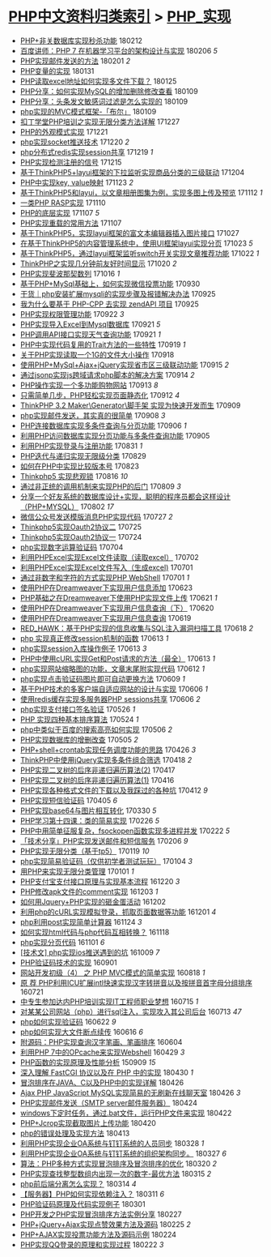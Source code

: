 [PHP中文资料归类索引](../README.md) > [PHP_实现](PHP_实现.md)
====
- [PHP+非关数据库实现秒杀功能](http://jkwz.applinzi.com/ittc/7069338975590679568.html#PHP%2B%E9%9D%9E%E5%85%B3%E6%95%B0%E6%8D%AE%E5%BA%93%E5%AE%9E%E7%8E%B0%E7%A7%92%E6%9D%80%E5%8A%9F%E8%83%BD) 180212  
- [百度讲师：PHP 7 在机器学习平台的架构设计与实现](http://jkwz.applinzi.com/ittc/7066979484370994187.html#%E7%99%BE%E5%BA%A6%E8%AE%B2%E5%B8%88%EF%BC%9APHP+7+%E5%9C%A8%E6%9C%BA%E5%99%A8%E5%AD%A6%E4%B9%A0%E5%B9%B3%E5%8F%B0%E7%9A%84%E6%9E%B6%E6%9E%84%E8%AE%BE%E8%AE%A1%E4%B8%8E%E5%AE%9E%E7%8E%B0) 180206 *5* 
- [PHP实现邮件发送的方法](http://jkwz.applinzi.com/ittc/7065096012056495115.html#PHP%E5%AE%9E%E7%8E%B0%E9%82%AE%E4%BB%B6%E5%8F%91%E9%80%81%E7%9A%84%E6%96%B9%E6%B3%95) 180201 *2* 
- [PHP变量的实现](http://jkwz.applinzi.com/ittc/7064687036168930314.html#PHP%E5%8F%98%E9%87%8F%E7%9A%84%E5%AE%9E%E7%8E%B0) 180131  
- [PHP读取excel地址如何实现多文件下载？](http://jkwz.applinzi.com/ittc/7062468428231607302.html#PHP%E8%AF%BB%E5%8F%96excel%E5%9C%B0%E5%9D%80%E5%A6%82%E4%BD%95%E5%AE%9E%E7%8E%B0%E5%A4%9A%E6%96%87%E4%BB%B6%E4%B8%8B%E8%BD%BD%EF%BC%9F) 180125  
- [PHP分享：如何实现MySQL的增加删除修改查看](http://jkwz.applinzi.com/ittc/7056545504991642635.html#PHP%E5%88%86%E4%BA%AB%EF%BC%9A%E5%A6%82%E4%BD%95%E5%AE%9E%E7%8E%B0MySQL%E7%9A%84%E5%A2%9E%E5%8A%A0%E5%88%A0%E9%99%A4%E4%BF%AE%E6%94%B9%E6%9F%A5%E7%9C%8B) 180109  
- [PHP分享：头条发文敏感词过滤是怎么实现的](http://jkwz.applinzi.com/ittc/7056537901888701446.html#PHP%E5%88%86%E4%BA%AB%EF%BC%9A%E5%A4%B4%E6%9D%A1%E5%8F%91%E6%96%87%E6%95%8F%E6%84%9F%E8%AF%8D%E8%BF%87%E6%BB%A4%E6%98%AF%E6%80%8E%E4%B9%88%E5%AE%9E%E7%8E%B0%E7%9A%84) 180109  
- [php实现的MVC模式框架-「布尔」](http://jkwz.applinzi.com/ittc/7056517276642051082.html#php%E5%AE%9E%E7%8E%B0%E7%9A%84MVC%E6%A8%A1%E5%BC%8F%E6%A1%86%E6%9E%B6-%E3%80%8C%E5%B8%83%E5%B0%94%E3%80%8D) 180109  
- [扣丁学堂PHP培训之实现无限分类方法详解](http://jkwz.applinzi.com/ittc/7051705820583035921.html#%E6%89%A3%E4%B8%81%E5%AD%A6%E5%A0%82PHP%E5%9F%B9%E8%AE%AD%E4%B9%8B%E5%AE%9E%E7%8E%B0%E6%97%A0%E9%99%90%E5%88%86%E7%B1%BB%E6%96%B9%E6%B3%95%E8%AF%A6%E8%A7%A3) 171227  
- [PHP的外观模式实现](http://jkwz.applinzi.com/ittc/7049543169086063633.html#PHP%E7%9A%84%E5%A4%96%E8%A7%82%E6%A8%A1%E5%BC%8F%E5%AE%9E%E7%8E%B0) 171221  
- [php实现socket推送技术](http://jkwz.applinzi.com/ittc/7049157634500854801.html#php%E5%AE%9E%E7%8E%B0socket%E6%8E%A8%E9%80%81%E6%8A%80%E6%9C%AF) 171220 *2* 
- [php分布式redis实现session共享](http://jkwz.applinzi.com/ittc/7048775511206003729.html#php%E5%88%86%E5%B8%83%E5%BC%8Fredis%E5%AE%9E%E7%8E%B0session%E5%85%B1%E4%BA%AB) 171219 *1* 
- [PHP实现检测注册的信号](http://jkwz.applinzi.com/ittc/7047208208593060880.html#PHP%E5%AE%9E%E7%8E%B0%E6%A3%80%E6%B5%8B%E6%B3%A8%E5%86%8C%E7%9A%84%E4%BF%A1%E5%8F%B7) 171215  
- [基于ThinkPHP5+layui框架的下拉监听实现商品分类的三级联动](http://jkwz.applinzi.com/ittc/7043312117401256976.html#%E5%9F%BA%E4%BA%8EThinkPHP5%2Blayui%E6%A1%86%E6%9E%B6%E7%9A%84%E4%B8%8B%E6%8B%89%E7%9B%91%E5%90%AC%E5%AE%9E%E7%8E%B0%E5%95%86%E5%93%81%E5%88%86%E7%B1%BB%E7%9A%84%E4%B8%89%E7%BA%A7%E8%81%94%E5%8A%A8) 171204  
- [PHP中实现key, value映射](http://jkwz.applinzi.com/ittc/7039287816884847632.html#PHP%E4%B8%AD%E5%AE%9E%E7%8E%B0key%2C+value%E6%98%A0%E5%B0%84) 171123 *2* 
- [基于ThinkPHP5和layui，以文章相册图集为例，实现多图上传及预览](http://jkwz.applinzi.com/ittc/7035177939451249681.html#%E5%9F%BA%E4%BA%8EThinkPHP5%E5%92%8Clayui%EF%BC%8C%E4%BB%A5%E6%96%87%E7%AB%A0%E7%9B%B8%E5%86%8C%E5%9B%BE%E9%9B%86%E4%B8%BA%E4%BE%8B%EF%BC%8C%E5%AE%9E%E7%8E%B0%E5%A4%9A%E5%9B%BE%E4%B8%8A%E4%BC%A0%E5%8F%8A%E9%A2%84%E8%A7%88) 171112 *1* 
- [一类PHP RASP实现](http://jkwz.applinzi.com/ittc/7034423429627905040.html#%E4%B8%80%E7%B1%BBPHP+RASP%E5%AE%9E%E7%8E%B0) 171110  
- [PHP的底层实现](http://jkwz.applinzi.com/ittc/7033299500238636048.html#PHP%E7%9A%84%E5%BA%95%E5%B1%82%E5%AE%9E%E7%8E%B0) 171107 *5* 
- [PHP实现重载的常用方法](http://jkwz.applinzi.com/ittc/7033223219572638736.html#PHP%E5%AE%9E%E7%8E%B0%E9%87%8D%E8%BD%BD%E7%9A%84%E5%B8%B8%E7%94%A8%E6%96%B9%E6%B3%95) 171107  
- [基于ThinkPHP5，实现layui框架的富文本编辑器插入图片接口](http://jkwz.applinzi.com/ittc/7029254324767687696.html#%E5%9F%BA%E4%BA%8EThinkPHP5%EF%BC%8C%E5%AE%9E%E7%8E%B0layui%E6%A1%86%E6%9E%B6%E7%9A%84%E5%AF%8C%E6%96%87%E6%9C%AC%E7%BC%96%E8%BE%91%E5%99%A8%E6%8F%92%E5%85%A5%E5%9B%BE%E7%89%87%E6%8E%A5%E5%8F%A3) 171027  
- [在基于ThinkPHP5的内容管理系统中，使用UI框架layui实现分页](http://jkwz.applinzi.com/ittc/7027769514912138256.html#%E5%9C%A8%E5%9F%BA%E4%BA%8EThinkPHP5%E7%9A%84%E5%86%85%E5%AE%B9%E7%AE%A1%E7%90%86%E7%B3%BB%E7%BB%9F%E4%B8%AD%EF%BC%8C%E4%BD%BF%E7%94%A8UI%E6%A1%86%E6%9E%B6layui%E5%AE%9E%E7%8E%B0%E5%88%86%E9%A1%B5) 171023 *5* 
- [基于ThinkPHP5，通过layui框架监听switch开关实现文章推荐功能](http://jkwz.applinzi.com/ittc/7027206679815521297.html#%E5%9F%BA%E4%BA%8EThinkPHP5%EF%BC%8C%E9%80%9A%E8%BF%87layui%E6%A1%86%E6%9E%B6%E7%9B%91%E5%90%ACswitch%E5%BC%80%E5%85%B3%E5%AE%9E%E7%8E%B0%E6%96%87%E7%AB%A0%E6%8E%A8%E8%8D%90%E5%8A%9F%E8%83%BD) 171022 *1* 
- [ThinkPHP之实现几分钟前友好时间显示](http://jkwz.applinzi.com/ittc/7026076500959429649.html#ThinkPHP%E4%B9%8B%E5%AE%9E%E7%8E%B0%E5%87%A0%E5%88%86%E9%92%9F%E5%89%8D%E5%8F%8B%E5%A5%BD%E6%97%B6%E9%97%B4%E6%98%BE%E7%A4%BA) 171020 *2* 
- [PHP实现斐波那契数列](http://jkwz.applinzi.com/ittc/7024969006459651088.html#PHP%E5%AE%9E%E7%8E%B0%E6%96%90%E6%B3%A2%E9%82%A3%E5%A5%91%E6%95%B0%E5%88%97) 171016 *1* 
- [基于PHP+MySql基础上，如何实现微信投票功能](http://jkwz.applinzi.com/ittc/7019039153503863825.html#%E5%9F%BA%E4%BA%8EPHP%2BMySql%E5%9F%BA%E7%A1%80%E4%B8%8A%EF%BC%8C%E5%A6%82%E4%BD%95%E5%AE%9E%E7%8E%B0%E5%BE%AE%E4%BF%A1%E6%8A%95%E7%A5%A8%E5%8A%9F%E8%83%BD) 170930  
- [干货｜php安装扩展mysqli的实现步骤及报错解决办法](http://jkwz.applinzi.com/ittc/7017207434190521361.html#%E5%B9%B2%E8%B4%A7%EF%BD%9Cphp%E5%AE%89%E8%A3%85%E6%89%A9%E5%B1%95mysqli%E7%9A%84%E5%AE%9E%E7%8E%B0%E6%AD%A5%E9%AA%A4%E5%8F%8A%E6%8A%A5%E9%94%99%E8%A7%A3%E5%86%B3%E5%8A%9E%E6%B3%95) 170925  
- [我为什么要基于 PHP-CPP 去实现 zendAPI 项目](http://jkwz.applinzi.com/ittc/7017138055058818064.html#%E6%88%91%E4%B8%BA%E4%BB%80%E4%B9%88%E8%A6%81%E5%9F%BA%E4%BA%8E+PHP-CPP+%E5%8E%BB%E5%AE%9E%E7%8E%B0+zendAPI+%E9%A1%B9%E7%9B%AE) 170925  
- [PHP实现权限管理功能](http://jkwz.applinzi.com/ittc/7016057640420115473.html#PHP%E5%AE%9E%E7%8E%B0%E6%9D%83%E9%99%90%E7%AE%A1%E7%90%86%E5%8A%9F%E8%83%BD) 170922 *3* 
- [PHP实现导入Excel到Mysql数据库](http://jkwz.applinzi.com/ittc/7015884337806050321.html#PHP%E5%AE%9E%E7%8E%B0%E5%AF%BC%E5%85%A5Excel%E5%88%B0Mysql%E6%95%B0%E6%8D%AE%E5%BA%93) 170921 *5* 
- [PHP调用API接口实现天气查询功能](http://jkwz.applinzi.com/ittc/7015683582763467792.html#PHP%E8%B0%83%E7%94%A8API%E6%8E%A5%E5%8F%A3%E5%AE%9E%E7%8E%B0%E5%A4%A9%E6%B0%94%E6%9F%A5%E8%AF%A2%E5%8A%9F%E8%83%BD) 170921 *1* 
- [PHP中实现代码复用的Trait方法的一些特性](http://jkwz.applinzi.com/ittc/7015037222515115024.html#PHP%E4%B8%AD%E5%AE%9E%E7%8E%B0%E4%BB%A3%E7%A0%81%E5%A4%8D%E7%94%A8%E7%9A%84Trait%E6%96%B9%E6%B3%95%E7%9A%84%E4%B8%80%E4%BA%9B%E7%89%B9%E6%80%A7) 170919 *1* 
- [关于PHP实现读取一个1G的文件大小操作](http://jkwz.applinzi.com/ittc/7014584035534439441.html#%E5%85%B3%E4%BA%8EPHP%E5%AE%9E%E7%8E%B0%E8%AF%BB%E5%8F%96%E4%B8%80%E4%B8%AA1G%E7%9A%84%E6%96%87%E4%BB%B6%E5%A4%A7%E5%B0%8F%E6%93%8D%E4%BD%9C) 170918  
- [使用PHP+MySql+Ajax+jQuery实现省市区三级联动功能](http://jkwz.applinzi.com/ittc/7013460932620190736.html#%E4%BD%BF%E7%94%A8PHP%2BMySql%2BAjax%2BjQuery%E5%AE%9E%E7%8E%B0%E7%9C%81%E5%B8%82%E5%8C%BA%E4%B8%89%E7%BA%A7%E8%81%94%E5%8A%A8%E5%8A%9F%E8%83%BD) 170915 *2* 
- [通过jsonp实现js跨域请求php脚本的解决方案](http://jkwz.applinzi.com/ittc/7013093882001359889.html#%E9%80%9A%E8%BF%87jsonp%E5%AE%9E%E7%8E%B0js%E8%B7%A8%E5%9F%9F%E8%AF%B7%E6%B1%82php%E8%84%9A%E6%9C%AC%E7%9A%84%E8%A7%A3%E5%86%B3%E6%96%B9%E6%A1%88) 170914 *2* 
- [PHP操作实现一个多功能购物网站](http://jkwz.applinzi.com/ittc/7012794065991762961.html#PHP%E6%93%8D%E4%BD%9C%E5%AE%9E%E7%8E%B0%E4%B8%80%E4%B8%AA%E5%A4%9A%E5%8A%9F%E8%83%BD%E8%B4%AD%E7%89%A9%E7%BD%91%E7%AB%99) 170913 *8* 
- [只需简单几步，PHP轻松实现页面静态化](http://jkwz.applinzi.com/ittc/7011986428752561169.html#%E5%8F%AA%E9%9C%80%E7%AE%80%E5%8D%95%E5%87%A0%E6%AD%A5%EF%BC%8CPHP%E8%BD%BB%E6%9D%BE%E5%AE%9E%E7%8E%B0%E9%A1%B5%E9%9D%A2%E9%9D%99%E6%80%81%E5%8C%96) 170912 *4* 
- [ThinkPHP 3.2 Maker\Generator\脚手架 实现为快速开发而生](http://jkwz.applinzi.com/ittc/7010948268266357776.html#ThinkPHP+3.2+Maker%5CGenerator%5C%E8%84%9A%E6%89%8B%E6%9E%B6+%E5%AE%9E%E7%8E%B0%E4%B8%BA%E5%BF%AB%E9%80%9F%E5%BC%80%E5%8F%91%E8%80%8C%E7%94%9F) 170909  
- [php实现邮件发送，其实真的很简单](http://jkwz.applinzi.com/ittc/7011014133250786320.html#php%E5%AE%9E%E7%8E%B0%E9%82%AE%E4%BB%B6%E5%8F%91%E9%80%81%EF%BC%8C%E5%85%B6%E5%AE%9E%E7%9C%9F%E7%9A%84%E5%BE%88%E7%AE%80%E5%8D%95) 170908 *3* 
- [PHP连接数据库实现多条件查询与分页功能](http://jkwz.applinzi.com/ittc/7010115902765532177.html#PHP%E8%BF%9E%E6%8E%A5%E6%95%B0%E6%8D%AE%E5%BA%93%E5%AE%9E%E7%8E%B0%E5%A4%9A%E6%9D%A1%E4%BB%B6%E6%9F%A5%E8%AF%A2%E4%B8%8E%E5%88%86%E9%A1%B5%E5%8A%9F%E8%83%BD) 170906 *1* 
- [利用PHP访问数据库实现分页功能与多条件查询功能](http://jkwz.applinzi.com/ittc/7009741986977022993.html#%E5%88%A9%E7%94%A8PHP%E8%AE%BF%E9%97%AE%E6%95%B0%E6%8D%AE%E5%BA%93%E5%AE%9E%E7%8E%B0%E5%88%86%E9%A1%B5%E5%8A%9F%E8%83%BD%E4%B8%8E%E5%A4%9A%E6%9D%A1%E4%BB%B6%E6%9F%A5%E8%AF%A2%E5%8A%9F%E8%83%BD) 170905  
- [利用PHP实现登录与注册功能](http://jkwz.applinzi.com/ittc/7007885921322796048.html#%E5%88%A9%E7%94%A8PHP%E5%AE%9E%E7%8E%B0%E7%99%BB%E5%BD%95%E4%B8%8E%E6%B3%A8%E5%86%8C%E5%8A%9F%E8%83%BD) 170831 *1* 
- [PHP迭代与递归实现无限级分类](http://jkwz.applinzi.com/ittc/7007179687498089488.html#PHP%E8%BF%AD%E4%BB%A3%E4%B8%8E%E9%80%92%E5%BD%92%E5%AE%9E%E7%8E%B0%E6%97%A0%E9%99%90%E7%BA%A7%E5%88%86%E7%B1%BB) 170829  
- [如何在PHP中实现比较版本号](http://jkwz.applinzi.com/ittc/7004960108461949969.html#%E5%A6%82%E4%BD%95%E5%9C%A8PHP%E4%B8%AD%E5%AE%9E%E7%8E%B0%E6%AF%94%E8%BE%83%E7%89%88%E6%9C%AC%E5%8F%B7) 170823  
- [Thinkphp5 实现悲观锁](http://jkwz.applinzi.com/ittc/7002355103976391697.html#Thinkphp5+%E5%AE%9E%E7%8E%B0%E6%82%B2%E8%A7%82%E9%94%81) 170816 *10* 
- [通过非正统的调用机制来实现PHP的后门](http://jkwz.applinzi.com/ittc/6999891104680641552.html#%E9%80%9A%E8%BF%87%E9%9D%9E%E6%AD%A3%E7%BB%9F%E7%9A%84%E8%B0%83%E7%94%A8%E6%9C%BA%E5%88%B6%E6%9D%A5%E5%AE%9E%E7%8E%B0PHP%E7%9A%84%E5%90%8E%E9%97%A8) 170809 *3* 
- [分享一个好友系统的数据库设计+实现，聪明的程序员都会这样设计（PHP+MYSQL）](http://jkwz.applinzi.com/ittc/6997344231159759889.html#%E5%88%86%E4%BA%AB%E4%B8%80%E4%B8%AA%E5%A5%BD%E5%8F%8B%E7%B3%BB%E7%BB%9F%E7%9A%84%E6%95%B0%E6%8D%AE%E5%BA%93%E8%AE%BE%E8%AE%A1%2B%E5%AE%9E%E7%8E%B0%EF%BC%8C%E8%81%AA%E6%98%8E%E7%9A%84%E7%A8%8B%E5%BA%8F%E5%91%98%E9%83%BD%E4%BC%9A%E8%BF%99%E6%A0%B7%E8%AE%BE%E8%AE%A1%EF%BC%88PHP%2BMYSQL%EF%BC%89) 170802 *17* 
- [微信公众号发送模版消息PHP实现代码](http://jkwz.applinzi.com/ittc/6994899696945202193.html#%E5%BE%AE%E4%BF%A1%E5%85%AC%E4%BC%97%E5%8F%B7%E5%8F%91%E9%80%81%E6%A8%A1%E7%89%88%E6%B6%88%E6%81%AFPHP%E5%AE%9E%E7%8E%B0%E4%BB%A3%E7%A0%81) 170727 *2* 
- [Thinkphp5实现Oauth2协议二](http://jkwz.applinzi.com/ittc/6994151226651182096.html#Thinkphp5%E5%AE%9E%E7%8E%B0Oauth2%E5%8D%8F%E8%AE%AE%E4%BA%8C) 170725  
- [Thinkphp5实现Oauth2协议一](http://jkwz.applinzi.com/ittc/6993780337489216529.html#Thinkphp5%E5%AE%9E%E7%8E%B0Oauth2%E5%8D%8F%E8%AE%AE%E4%B8%80) 170724  
- [php实现数字运算验证码](http://jkwz.applinzi.com/ittc/6986383520539608068.html#php%E5%AE%9E%E7%8E%B0%E6%95%B0%E5%AD%97%E8%BF%90%E7%AE%97%E9%AA%8C%E8%AF%81%E7%A0%81) 170704  
- [利用PHPExcel实现Excel文件读取（读取excel）](http://jkwz.applinzi.com/ittc/6985479309937345541.html#%E5%88%A9%E7%94%A8PHPExcel%E5%AE%9E%E7%8E%B0Excel%E6%96%87%E4%BB%B6%E8%AF%BB%E5%8F%96%EF%BC%88%E8%AF%BB%E5%8F%96excel%EF%BC%89) 170702  
- [利用PHPExcel实现Excel文件写入（生成excel)](http://jkwz.applinzi.com/ittc/6985475576436360197.html#%E5%88%A9%E7%94%A8PHPExcel%E5%AE%9E%E7%8E%B0Excel%E6%96%87%E4%BB%B6%E5%86%99%E5%85%A5%EF%BC%88%E7%94%9F%E6%88%90excel%29) 170701  
- [通过非数字和字符的方式实现PHP WebShell](http://jkwz.applinzi.com/ittc/6985273875523699717.html#%E9%80%9A%E8%BF%87%E9%9D%9E%E6%95%B0%E5%AD%97%E5%92%8C%E5%AD%97%E7%AC%A6%E7%9A%84%E6%96%B9%E5%BC%8F%E5%AE%9E%E7%8E%B0PHP+WebShell) 170701 *1* 
- [使用PHP在Dreamweaver下实现用户信息添加](http://jkwz.applinzi.com/ittc/6982163663426159620.html#%E4%BD%BF%E7%94%A8PHP%E5%9C%A8Dreamweaver%E4%B8%8B%E5%AE%9E%E7%8E%B0%E7%94%A8%E6%88%B7%E4%BF%A1%E6%81%AF%E6%B7%BB%E5%8A%A0) 170623  
- [PHP基础之在Dreamweaver下使用PHP实现文件上传](http://jkwz.applinzi.com/ittc/6981430141346382853.html#PHP%E5%9F%BA%E7%A1%80%E4%B9%8B%E5%9C%A8Dreamweaver%E4%B8%8B%E4%BD%BF%E7%94%A8PHP%E5%AE%9E%E7%8E%B0%E6%96%87%E4%BB%B6%E4%B8%8A%E4%BC%A0) 170621 *1* 
- [使用PHP在Dreamweaver下实现用户信息查询（下）](http://jkwz.applinzi.com/ittc/6981033910149317637.html#%E4%BD%BF%E7%94%A8PHP%E5%9C%A8Dreamweaver%E4%B8%8B%E5%AE%9E%E7%8E%B0%E7%94%A8%E6%88%B7%E4%BF%A1%E6%81%AF%E6%9F%A5%E8%AF%A2%EF%BC%88%E4%B8%8B%EF%BC%89) 170620  
- [使用PHP在Dreamweaver下实现用户信息查询](http://jkwz.applinzi.com/ittc/6980668747520934916.html#%E4%BD%BF%E7%94%A8PHP%E5%9C%A8Dreamweaver%E4%B8%8B%E5%AE%9E%E7%8E%B0%E7%94%A8%E6%88%B7%E4%BF%A1%E6%81%AF%E6%9F%A5%E8%AF%A2) 170619  
- [RED_HAWK：基于PHP实现的信息收集与SQL注入漏洞扫描工具](http://jkwz.applinzi.com/ittc/6980536672985809924.html#RED_HAWK%EF%BC%9A%E5%9F%BA%E4%BA%8EPHP%E5%AE%9E%E7%8E%B0%E7%9A%84%E4%BF%A1%E6%81%AF%E6%94%B6%E9%9B%86%E4%B8%8ESQL%E6%B3%A8%E5%85%A5%E6%BC%8F%E6%B4%9E%E6%89%AB%E6%8F%8F%E5%B7%A5%E5%85%B7) 170618 *2* 
- [php 实现真正修改session机制的函数](http://jkwz.applinzi.com/ittc/6978790853664310277.html#php+%E5%AE%9E%E7%8E%B0%E7%9C%9F%E6%AD%A3%E4%BF%AE%E6%94%B9session%E6%9C%BA%E5%88%B6%E7%9A%84%E5%87%BD%E6%95%B0) 170613 *1* 
- [php实现session入库操作例子](http://jkwz.applinzi.com/ittc/6978790038958507013.html#php%E5%AE%9E%E7%8E%B0session%E5%85%A5%E5%BA%93%E6%93%8D%E4%BD%9C%E4%BE%8B%E5%AD%90) 170613 *3* 
- [PHP中使用cURL实现Get和Post请求的方法（最全）](http://jkwz.applinzi.com/ittc/6977172894395139077.html#PHP%E4%B8%AD%E4%BD%BF%E7%94%A8cURL%E5%AE%9E%E7%8E%B0Get%E5%92%8CPost%E8%AF%B7%E6%B1%82%E7%9A%84%E6%96%B9%E6%B3%95%EF%BC%88%E6%9C%80%E5%85%A8%EF%BC%89) 170613 *1* 
- [php实现网站缩略图的功能，文章末尾附实现代码](http://jkwz.applinzi.com/ittc/6978405985025541125.html#php%E5%AE%9E%E7%8E%B0%E7%BD%91%E7%AB%99%E7%BC%A9%E7%95%A5%E5%9B%BE%E7%9A%84%E5%8A%9F%E8%83%BD%EF%BC%8C%E6%96%87%E7%AB%A0%E6%9C%AB%E5%B0%BE%E9%99%84%E5%AE%9E%E7%8E%B0%E4%BB%A3%E7%A0%81) 170612 *1* 
- [php实现点击验证码图片即可自动更换方法](http://jkwz.applinzi.com/ittc/6976942371437544452.html#php%E5%AE%9E%E7%8E%B0%E7%82%B9%E5%87%BB%E9%AA%8C%E8%AF%81%E7%A0%81%E5%9B%BE%E7%89%87%E5%8D%B3%E5%8F%AF%E8%87%AA%E5%8A%A8%E6%9B%B4%E6%8D%A2%E6%96%B9%E6%B3%95) 170609 *1* 
- [基于PHP技术的多客户端自适应网站的设计与实现](http://jkwz.applinzi.com/ittc/6976185537915257860.html#%E5%9F%BA%E4%BA%8EPHP%E6%8A%80%E6%9C%AF%E7%9A%84%E5%A4%9A%E5%AE%A2%E6%88%B7%E7%AB%AF%E8%87%AA%E9%80%82%E5%BA%94%E7%BD%91%E7%AB%99%E7%9A%84%E8%AE%BE%E8%AE%A1%E4%B8%8E%E5%AE%9E%E7%8E%B0) 170606 *1* 
- [使用redis缓存实现多服务器PHP sessions共享](http://jkwz.applinzi.com/ittc/6976063497124185092.html#%E4%BD%BF%E7%94%A8redis%E7%BC%93%E5%AD%98%E5%AE%9E%E7%8E%B0%E5%A4%9A%E6%9C%8D%E5%8A%A1%E5%99%A8PHP+sessions%E5%85%B1%E4%BA%AB) 170606 *2* 
- [php实现支付接口签名验证](http://jkwz.applinzi.com/ittc/6971970832413754373.html#php%E5%AE%9E%E7%8E%B0%E6%94%AF%E4%BB%98%E6%8E%A5%E5%8F%A3%E7%AD%BE%E5%90%8D%E9%AA%8C%E8%AF%81) 170526 *1* 
- [PHP 实现四种基本排序算法](http://jkwz.applinzi.com/ittc/6971267127280403461.html#PHP+%E5%AE%9E%E7%8E%B0%E5%9B%9B%E7%A7%8D%E5%9F%BA%E6%9C%AC%E6%8E%92%E5%BA%8F%E7%AE%97%E6%B3%95) 170524 *1* 
- [php中类似于百度的搜索高亮如何实现](http://jkwz.applinzi.com/ittc/6964325860181017605.html#php%E4%B8%AD%E7%B1%BB%E4%BC%BC%E4%BA%8E%E7%99%BE%E5%BA%A6%E7%9A%84%E6%90%9C%E7%B4%A2%E9%AB%98%E4%BA%AE%E5%A6%82%E4%BD%95%E5%AE%9E%E7%8E%B0) 170506 *2* 
- [PHP实现数据库的增删改查](http://jkwz.applinzi.com/ittc/6964104234764076036.html#PHP%E5%AE%9E%E7%8E%B0%E6%95%B0%E6%8D%AE%E5%BA%93%E7%9A%84%E5%A2%9E%E5%88%A0%E6%94%B9%E6%9F%A5) 170505 *2* 
- [PHP+shell+crontab实现任务调度功能的思路](http://jkwz.applinzi.com/ittc/6960990933519696900.html#PHP%2Bshell%2Bcrontab%E5%AE%9E%E7%8E%B0%E4%BB%BB%E5%8A%A1%E8%B0%83%E5%BA%A6%E5%8A%9F%E8%83%BD%E7%9A%84%E6%80%9D%E8%B7%AF) 170426 *3* 
- [ThinkPHP中使用jQuery实现多条件组合筛选](http://jkwz.applinzi.com/ittc/6955996788132676612.html#ThinkPHP%E4%B8%AD%E4%BD%BF%E7%94%A8jQuery%E5%AE%9E%E7%8E%B0%E5%A4%9A%E6%9D%A1%E4%BB%B6%E7%BB%84%E5%90%88%E7%AD%9B%E9%80%89) 170418 *2* 
- [PHP实现二叉树的后序非递归遍历算法(2)](http://jkwz.applinzi.com/ittc/6957463884716835844.html#PHP%E5%AE%9E%E7%8E%B0%E4%BA%8C%E5%8F%89%E6%A0%91%E7%9A%84%E5%90%8E%E5%BA%8F%E9%9D%9E%E9%80%92%E5%BD%92%E9%81%8D%E5%8E%86%E7%AE%97%E6%B3%95%282%29) 170417  
- [PHP实现二叉树的后序非递归遍历算法(1)](http://jkwz.applinzi.com/ittc/6957237296171582468.html#PHP%E5%AE%9E%E7%8E%B0%E4%BA%8C%E5%8F%89%E6%A0%91%E7%9A%84%E5%90%8E%E5%BA%8F%E9%9D%9E%E9%80%92%E5%BD%92%E9%81%8D%E5%8E%86%E7%AE%97%E6%B3%95%281%29) 170416  
- [PHP实现各种格式文件的下载以及我踩过的各种坑](http://jkwz.applinzi.com/ittc/6955643696287581188.html#PHP%E5%AE%9E%E7%8E%B0%E5%90%84%E7%A7%8D%E6%A0%BC%E5%BC%8F%E6%96%87%E4%BB%B6%E7%9A%84%E4%B8%8B%E8%BD%BD%E4%BB%A5%E5%8F%8A%E6%88%91%E8%B8%A9%E8%BF%87%E7%9A%84%E5%90%84%E7%A7%8D%E5%9D%91) 170412 *9* 
- [PHP实现短信验证码](http://jkwz.applinzi.com/ittc/6953091590515065860.html#PHP%E5%AE%9E%E7%8E%B0%E7%9F%AD%E4%BF%A1%E9%AA%8C%E8%AF%81%E7%A0%81) 170405 *6* 
- [PHP实现base64与图片相互转化](http://jkwz.applinzi.com/ittc/6950838225068360708.html#PHP%E5%AE%9E%E7%8E%B0base64%E4%B8%8E%E5%9B%BE%E7%89%87%E7%9B%B8%E4%BA%92%E8%BD%AC%E5%8C%96) 170330 *5* 
- [PHP学习第十四课：类的简易实现](http://jkwz.applinzi.com/ittc/6939030259138823173.html#PHP%E5%AD%A6%E4%B9%A0%E7%AC%AC%E5%8D%81%E5%9B%9B%E8%AF%BE%EF%BC%9A%E7%B1%BB%E7%9A%84%E7%AE%80%E6%98%93%E5%AE%9E%E7%8E%B0) 170226 *5* 
- [PHP中用简单征服复杂，fsockopen函数实现多进程并发](http://jkwz.applinzi.com/ittc/6937152799715623940.html#PHP%E4%B8%AD%E7%94%A8%E7%AE%80%E5%8D%95%E5%BE%81%E6%9C%8D%E5%A4%8D%E6%9D%82%EF%BC%8Cfsockopen%E5%87%BD%E6%95%B0%E5%AE%9E%E7%8E%B0%E5%A4%9A%E8%BF%9B%E7%A8%8B%E5%B9%B6%E5%8F%91) 170222 *5* 
- [「技术分享」PHP实现发送邮件和短信服务](http://jkwz.applinzi.com/ittc/6931569667981444100.html#%E3%80%8C%E6%8A%80%E6%9C%AF%E5%88%86%E4%BA%AB%E3%80%8DPHP%E5%AE%9E%E7%8E%B0%E5%8F%91%E9%80%81%E9%82%AE%E4%BB%B6%E5%92%8C%E7%9F%AD%E4%BF%A1%E6%9C%8D%E5%8A%A1) 170206 *9* 
- [PHP实现无限分类（基于tp5）](http://jkwz.applinzi.com/ittc/6924812544291374085.html#PHP%E5%AE%9E%E7%8E%B0%E6%97%A0%E9%99%90%E5%88%86%E7%B1%BB%EF%BC%88%E5%9F%BA%E4%BA%8Etp5%EF%BC%89) 170119 *10* 
- [php实现简易验证码（仅供初学者测试玩玩）](http://jkwz.applinzi.com/ittc/6919302149510267908.html#php%E5%AE%9E%E7%8E%B0%E7%AE%80%E6%98%93%E9%AA%8C%E8%AF%81%E7%A0%81%EF%BC%88%E4%BB%85%E4%BE%9B%E5%88%9D%E5%AD%A6%E8%80%85%E6%B5%8B%E8%AF%95%E7%8E%A9%E7%8E%A9%EF%BC%89) 170104 *3* 
- [用PHP来实现无限分类管理](http://jkwz.applinzi.com/ittc/6918127280386999300.html#%E7%94%A8PHP%E6%9D%A5%E5%AE%9E%E7%8E%B0%E6%97%A0%E9%99%90%E5%88%86%E7%B1%BB%E7%AE%A1%E7%90%86) 170101 *1* 
- [PHP支付宝支付接口原理与实现基本流程](http://jkwz.applinzi.com/ittc/6913755835473069061.html#PHP%E6%94%AF%E4%BB%98%E5%AE%9D%E6%94%AF%E4%BB%98%E6%8E%A5%E5%8F%A3%E5%8E%9F%E7%90%86%E4%B8%8E%E5%AE%9E%E7%8E%B0%E5%9F%BA%E6%9C%AC%E6%B5%81%E7%A8%8B) 161220 *3* 
- [PHP修改apk文件的comment实现](http://jkwz.applinzi.com/ittc/6907460581245584388.html#PHP%E4%BF%AE%E6%94%B9apk%E6%96%87%E4%BB%B6%E7%9A%84comment%E5%AE%9E%E7%8E%B0) 161203 *1* 
- [如何用Jquery+PHP实现的砸金蛋活动](http://jkwz.applinzi.com/ittc/6906969402527712260.html#%E5%A6%82%E4%BD%95%E7%94%A8Jquery%2BPHP%E5%AE%9E%E7%8E%B0%E7%9A%84%E7%A0%B8%E9%87%91%E8%9B%8B%E6%B4%BB%E5%8A%A8) 161202  
- [利用php的cURL实现模拟登录，抓取页面数据等功能](http://jkwz.applinzi.com/ittc/6906706564898882564.html#%E5%88%A9%E7%94%A8php%E7%9A%84cURL%E5%AE%9E%E7%8E%B0%E6%A8%A1%E6%8B%9F%E7%99%BB%E5%BD%95%EF%BC%8C%E6%8A%93%E5%8F%96%E9%A1%B5%E9%9D%A2%E6%95%B0%E6%8D%AE%E7%AD%89%E5%8A%9F%E8%83%BD) 161201 *4* 
- [php利用post实现简单计算器](http://jkwz.applinzi.com/ittc/6904083237650826244.html#php%E5%88%A9%E7%94%A8post%E5%AE%9E%E7%8E%B0%E7%AE%80%E5%8D%95%E8%AE%A1%E7%AE%97%E5%99%A8) 161124 *3* 
- [如何实现html代码与php代码互相转换？](http://jkwz.applinzi.com/ittc/6901796602699580420.html#%E5%A6%82%E4%BD%95%E5%AE%9E%E7%8E%B0html%E4%BB%A3%E7%A0%81%E4%B8%8Ephp%E4%BB%A3%E7%A0%81%E4%BA%92%E7%9B%B8%E8%BD%AC%E6%8D%A2%EF%BC%9F) 161118  
- [php实现分页代码](http://jkwz.applinzi.com/ittc/6895633906853741573.html#php%E5%AE%9E%E7%8E%B0%E5%88%86%E9%A1%B5%E4%BB%A3%E7%A0%81) 161101 *6* 
- [[技术文] php实现ios推送遇到的坑](http://jkwz.applinzi.com/ittc/6887008408296752132.html#%5B%E6%8A%80%E6%9C%AF%E6%96%87%5D+php%E5%AE%9E%E7%8E%B0ios%E6%8E%A8%E9%80%81%E9%81%87%E5%88%B0%E7%9A%84%E5%9D%91) 161009 *7* 
- [PHP验证码技术的实现](http://jkwz.applinzi.com/ittc/6872650359633347588.html#PHP%E9%AA%8C%E8%AF%81%E7%A0%81%E6%8A%80%E6%9C%AF%E7%9A%84%E5%AE%9E%E7%8E%B0) 160901  
- [网站开发初级（4） 之 PHP MVC模式的简单实现](http://jkwz.applinzi.com/ittc/6867620347263845381.html#%E7%BD%91%E7%AB%99%E5%BC%80%E5%8F%91%E5%88%9D%E7%BA%A7%EF%BC%884%EF%BC%89+%E4%B9%8B+PHP+MVC%E6%A8%A1%E5%BC%8F%E7%9A%84%E7%AE%80%E5%8D%95%E5%AE%9E%E7%8E%B0) 160818 *1* 
- [原 荐 PHP利用ICU扩展intl快速实现汉字转拼音以及按拼音首字母分组排序](http://jkwz.applinzi.com/ittc/6857373828589814788.html#%E5%8E%9F+%E8%8D%90+PHP%E5%88%A9%E7%94%A8ICU%E6%89%A9%E5%B1%95intl%E5%BF%AB%E9%80%9F%E5%AE%9E%E7%8E%B0%E6%B1%89%E5%AD%97%E8%BD%AC%E6%8B%BC%E9%9F%B3%E4%BB%A5%E5%8F%8A%E6%8C%89%E6%8B%BC%E9%9F%B3%E9%A6%96%E5%AD%97%E6%AF%8D%E5%88%86%E7%BB%84%E6%8E%92%E5%BA%8F) 160721  
- [中专生参加达内PHP培训实现IT工程师职业梦想](http://jkwz.applinzi.com/ittc/6854766799555658756.html#%E4%B8%AD%E4%B8%93%E7%94%9F%E5%8F%82%E5%8A%A0%E8%BE%BE%E5%86%85PHP%E5%9F%B9%E8%AE%AD%E5%AE%9E%E7%8E%B0IT%E5%B7%A5%E7%A8%8B%E5%B8%88%E8%81%8C%E4%B8%9A%E6%A2%A6%E6%83%B3) 160715 *1* 
- [对某某公司网站（php）进行sql注入，实现攻入其公司后台](http://jkwz.applinzi.com/ittc/6854421610928538628.html#%E5%AF%B9%E6%9F%90%E6%9F%90%E5%85%AC%E5%8F%B8%E7%BD%91%E7%AB%99%EF%BC%88php%EF%BC%89%E8%BF%9B%E8%A1%8Csql%E6%B3%A8%E5%85%A5%EF%BC%8C%E5%AE%9E%E7%8E%B0%E6%94%BB%E5%85%A5%E5%85%B6%E5%85%AC%E5%8F%B8%E5%90%8E%E5%8F%B0) 160713 *47* 
- [php如何实现验证码](http://jkwz.applinzi.com/ittc/6846689850706887685.html#php%E5%A6%82%E4%BD%95%E5%AE%9E%E7%8E%B0%E9%AA%8C%E8%AF%81%E7%A0%81) 160622 *9* 
- [php如何实现大文件断点续传](http://jkwz.applinzi.com/ittc/6844265554965431301.html#php%E5%A6%82%E4%BD%95%E5%AE%9E%E7%8E%B0%E5%A4%A7%E6%96%87%E4%BB%B6%E6%96%AD%E7%82%B9%E7%BB%AD%E4%BC%A0) 160616 *6* 
- [附源码：PHP实现查询汉字笔画、笔画排序](http://jkwz.applinzi.com/ittc/6839823174489080837.html#%E9%99%84%E6%BA%90%E7%A0%81%EF%BC%9APHP%E5%AE%9E%E7%8E%B0%E6%9F%A5%E8%AF%A2%E6%B1%89%E5%AD%97%E7%AC%94%E7%94%BB%E3%80%81%E7%AC%94%E7%94%BB%E6%8E%92%E5%BA%8F) 160604  
- [利用PHP 7中的OPcache来实现Webshell](http://jkwz.applinzi.com/ittc/6826453373704209412.html#%E5%88%A9%E7%94%A8PHP+7%E4%B8%AD%E7%9A%84OPcache%E6%9D%A5%E5%AE%9E%E7%8E%B0Webshell) 160429 *3* 
- [PHP函数的实现原理及性能分析](http://jkwz.applinzi.com/ittc/6740086177997046788.html#PHP%E5%87%BD%E6%95%B0%E7%9A%84%E5%AE%9E%E7%8E%B0%E5%8E%9F%E7%90%86%E5%8F%8A%E6%80%A7%E8%83%BD%E5%88%86%E6%9E%90) 150909 *15* 
- [深入理解 FastCGI 协议以及在 PHP 中的实现](http://jkwz.applinzi.com/ittc/7097806111120032775.html#%E6%B7%B1%E5%85%A5%E7%90%86%E8%A7%A3+FastCGI+%E5%8D%8F%E8%AE%AE%E4%BB%A5%E5%8F%8A%E5%9C%A8+PHP+%E4%B8%AD%E7%9A%84%E5%AE%9E%E7%8E%B0) 180430 *1* 
- [冒泡排序在JAVA、C以及PHP中的实现详解](http://jkwz.applinzi.com/ittc/7095931638167110672.html#%E5%86%92%E6%B3%A1%E6%8E%92%E5%BA%8F%E5%9C%A8JAVA%E3%80%81C%E4%BB%A5%E5%8F%8APHP%E4%B8%AD%E7%9A%84%E5%AE%9E%E7%8E%B0%E8%AF%A6%E8%A7%A3) 180426  
- [Ajax PHP JavaScript MySQL实现简易的无刷新在线聊天室](http://jkwz.applinzi.com/ittc/7096221707595678726.html#Ajax+PHP+JavaScript+MySQL%E5%AE%9E%E7%8E%B0%E7%AE%80%E6%98%93%E7%9A%84%E6%97%A0%E5%88%B7%E6%96%B0%E5%9C%A8%E7%BA%BF%E8%81%8A%E5%A4%A9%E5%AE%A4) 180426 *3* 
- [PHP实现邮件发送（SMTP server邮件服务器）](http://jkwz.applinzi.com/ittc/7095441308930016272.html#PHP%E5%AE%9E%E7%8E%B0%E9%82%AE%E4%BB%B6%E5%8F%91%E9%80%81%EF%BC%88SMTP+server%E9%82%AE%E4%BB%B6%E6%9C%8D%E5%8A%A1%E5%99%A8%EF%BC%89) 180424  
- [windows下定时任务，通过.bat文件，运行PHP文件来实现](http://jkwz.applinzi.com/ittc/7094743368934622218.html#windows%E4%B8%8B%E5%AE%9A%E6%97%B6%E4%BB%BB%E5%8A%A1%EF%BC%8C%E9%80%9A%E8%BF%87.bat%E6%96%87%E4%BB%B6%EF%BC%8C%E8%BF%90%E8%A1%8CPHP%E6%96%87%E4%BB%B6%E6%9D%A5%E5%AE%9E%E7%8E%B0) 180422  
- [PHP+Jcrop实现截取图片上传功能](http://jkwz.applinzi.com/ittc/7094197963985519623.html#PHP%2BJcrop%E5%AE%9E%E7%8E%B0%E6%88%AA%E5%8F%96%E5%9B%BE%E7%89%87%E4%B8%8A%E4%BC%A0%E5%8A%9F%E8%83%BD) 180420  
- [php的错误处理及实现方法](http://jkwz.applinzi.com/ittc/7091376618268525585.html#php%E7%9A%84%E9%94%99%E8%AF%AF%E5%A4%84%E7%90%86%E5%8F%8A%E5%AE%9E%E7%8E%B0%E6%96%B9%E6%B3%95) 180413  
- [利用PHP实现企业OA系统与钉钉系统的人员同步](http://jkwz.applinzi.com/ittc/7085463321623135248.html#%E5%88%A9%E7%94%A8PHP%E5%AE%9E%E7%8E%B0%E4%BC%81%E4%B8%9AOA%E7%B3%BB%E7%BB%9F%E4%B8%8E%E9%92%89%E9%92%89%E7%B3%BB%E7%BB%9F%E7%9A%84%E4%BA%BA%E5%91%98%E5%90%8C%E6%AD%A5) 180328 *1* 
- [利用PHP实现企业OA系统与钉钉系统的组织架构同步。](http://jkwz.applinzi.com/ittc/7085109531602584592.html#%E5%88%A9%E7%94%A8PHP%E5%AE%9E%E7%8E%B0%E4%BC%81%E4%B8%9AOA%E7%B3%BB%E7%BB%9F%E4%B8%8E%E9%92%89%E9%92%89%E7%B3%BB%E7%BB%9F%E7%9A%84%E7%BB%84%E7%BB%87%E6%9E%B6%E6%9E%84%E5%90%8C%E6%AD%A5%E3%80%82) 180327 *6* 
- [算法：PHP多种方式实现冒泡排序及冒泡排序的优化](http://jkwz.applinzi.com/ittc/7082584278007546896.html#%E7%AE%97%E6%B3%95%EF%BC%9APHP%E5%A4%9A%E7%A7%8D%E6%96%B9%E5%BC%8F%E5%AE%9E%E7%8E%B0%E5%86%92%E6%B3%A1%E6%8E%92%E5%BA%8F%E5%8F%8A%E5%86%92%E6%B3%A1%E6%8E%92%E5%BA%8F%E7%9A%84%E4%BC%98%E5%8C%96) 180320 *2* 
- [PHP实现查找整型数组内出现一次的数字-最优方法](http://jkwz.applinzi.com/ittc/7080721512284029968.html#PHP%E5%AE%9E%E7%8E%B0%E6%9F%A5%E6%89%BE%E6%95%B4%E5%9E%8B%E6%95%B0%E7%BB%84%E5%86%85%E5%87%BA%E7%8E%B0%E4%B8%80%E6%AC%A1%E7%9A%84%E6%95%B0%E5%AD%97-%E6%9C%80%E4%BC%98%E6%96%B9%E6%B3%95) 180315 *2* 
- [php前后端分离怎么实现？](http://jkwz.applinzi.com/ittc/7080262232078550023.html#php%E5%89%8D%E5%90%8E%E7%AB%AF%E5%88%86%E7%A6%BB%E6%80%8E%E4%B9%88%E5%AE%9E%E7%8E%B0%EF%BC%9F) 180314 *4* 
- [【服务器】PHP如何实现依赖注入？](http://jkwz.applinzi.com/ittc/7079193961732506641.html#%E3%80%90%E6%9C%8D%E5%8A%A1%E5%99%A8%E3%80%91PHP%E5%A6%82%E4%BD%95%E5%AE%9E%E7%8E%B0%E4%BE%9D%E8%B5%96%E6%B3%A8%E5%85%A5%EF%BC%9F) 180311 *6* 
- [PHP验证码原理及代码实现例子](http://jkwz.applinzi.com/ittc/7075612876574557194.html#PHP%E9%AA%8C%E8%AF%81%E7%A0%81%E5%8E%9F%E7%90%86%E5%8F%8A%E4%BB%A3%E7%A0%81%E5%AE%9E%E7%8E%B0%E4%BE%8B%E5%AD%90) 180301  
- [PHP开发之PHP实现冒泡排序方法实例分享](http://jkwz.applinzi.com/ittc/7074759022240859143.html#PHP%E5%BC%80%E5%8F%91%E4%B9%8BPHP%E5%AE%9E%E7%8E%B0%E5%86%92%E6%B3%A1%E6%8E%92%E5%BA%8F%E6%96%B9%E6%B3%95%E5%AE%9E%E4%BE%8B%E5%88%86%E4%BA%AB) 180227  
- [PHP+jQuery+Ajax实现点赞效果方法及源码](http://jkwz.applinzi.com/ittc/7074016318049485841.html#PHP%2BjQuery%2BAjax%E5%AE%9E%E7%8E%B0%E7%82%B9%E8%B5%9E%E6%95%88%E6%9E%9C%E6%96%B9%E6%B3%95%E5%8F%8A%E6%BA%90%E7%A0%81) 180225 *2* 
- [PHP+AJAX实现投票功能方法及源码示例](http://jkwz.applinzi.com/ittc/7073653884344337419.html#PHP%2BAJAX%E5%AE%9E%E7%8E%B0%E6%8A%95%E7%A5%A8%E5%8A%9F%E8%83%BD%E6%96%B9%E6%B3%95%E5%8F%8A%E6%BA%90%E7%A0%81%E7%A4%BA%E4%BE%8B) 180224  
- [PHP实现QQ登录的原理和实现过程](http://jkwz.applinzi.com/ittc/7072850126563705863.html#PHP%E5%AE%9E%E7%8E%B0QQ%E7%99%BB%E5%BD%95%E7%9A%84%E5%8E%9F%E7%90%86%E5%92%8C%E5%AE%9E%E7%8E%B0%E8%BF%87%E7%A8%8B) 180222 *3* 
